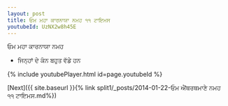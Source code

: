 ```yaml
---
layout: post
title: ਓਮ ਮਹਾ ਕਾਰਨਾਯਾ ਨਮਹ ੧੧ ਟਾਇਮਸ
youtubeId: UzNX2w8h45E
---
```

 
 
 ਓਮ ਮਹਾ ਕਾਰਨਾਯਾ ਨਮਹ  
 
 -  ਜਿਨ੍ਹਾਂ ਦੇ ਕੰਨ ਬਹੁਤ ਵੱਡੇ ਹਨ 
 
  
 
  
 
 
 
 
 
 


{% include youtubePlayer.html id=page.youtubeId %}
 
[Next]({{ site.baseurl }}{% link  split1/_posts/2014-01-22-ਓਮ ਐਂਥਰਥਮਾਣੇ ਨਮਹ ੧੧ ਟਾਇਮਸ.md%})
 
